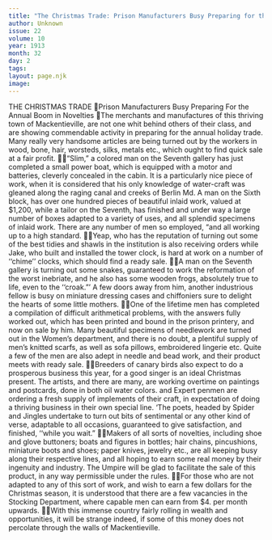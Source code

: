 ```yaml
---
title: "The Christmas Trade: Prison Manufacturers Busy Preparing for the Annual Boom in Novelties"
author: Unknown
issue: 22
volume: 10
year: 1913
month: 32
day: 2
tags:
layout: page.njk
image:
---
```

THE CHRISTMAS TRADE Prison Manufacturers Busy Preparing For the Annual Boom in Novelties The merchants and manufactures of this thriving town of Mackentieville, are not one whit behind others of their class, and are showing commendable activity in preparing for the annual holiday trade. Many really very handsome articles are being turned out by the workers in wood, bone, hair, worsteds, silks, metals etc., which ought to find quick sale at a fair profit. “Slim,” a colored man on the Seventh gallery has just completed a small power boat, which is equipped with a motor and batteries, cleverly concealed in the cabin. It is a particularly nice piece of work, when it is considered that his only knowledge of water-craft was gleaned along the raging canal and creeks of Berlin Md. A man on the Sixth block, has over one hundred pieces of beautiful inlaid work, valued at $1,200, while a tailor on the Seventh, has finished and under way a large number of boxes adapted to a variety of uses, and all splendid specimens of inlaid work. There are any number of men so employed, “and all working up to a high standard. Yeap, who has the reputation of turning out some of the best tidies and shawls in the institution is also receiving orders while Jake, who built and installed the tower clock, is hard at work on a number of ‘‘chime’’ clocks, which should find a ready sale. A man on the Seventh gallery is turning out some snakes, guaranteed to work the reformation of the worst inebriate, and he also has some wooden frogs, absolutely true to life, even to the ‘‘croak.”’ A few doors away from him, another industrious fellow is busy on miniature dressing cases and chiffoniers sure to delight the hearts of some little mothers. One of the lifetime men has completed a compilation of difficult arithmetical problems, with the answers fully worked out, which has been printed and bound in the prison printery, and now on sale by him. Many beautiful specimens of needlework are turned out in the Women’s department, and there is no doubt, a plentiful supply of men’s knitted scarfs, as well as sofa pillows, embroidered lingerie etc. Quite a few of the men are also adept in needle and bead work, and their product meets with ready sale. Breeders of canary birds also expect to do a prosperous business this year, for a good singer is an ideal Christmas present. The artists, and there are many, are working overtime on paintings and postcards, done in both oil water colors. and Expert penmen are ordering a fresh supply of implements of their craft, in expectation of doing a thriving business in their own special line. ‘The poets, headed by Spider and Jingles undertake to turn out bits of sentimental or any other kind of verse, adaptable to all occasions, guaranteed to give satisfaction, and finished, ‘‘while you wait.” Makers of all sorts of novelties, including shoe and glove buttoners; boats and figures in bottles; hair chains, pincushions, miniature boots and shoes; paper knives, jewelry etc., are all keeping busy along their respective lines, and all hoping to earn some real money by their ingenuity and industry. The Umpire will be glad to facilitate the sale of this product, in any way permissible under the rules. For those who are not adapted to any of this sort of work, and wish to earn a few dollars for the Christmas season, it is understood that there are a few vacancies in the Stocking Department, where capable men can earn from $4. per month upwards. With this immense country fairly rolling in wealth and opportunities, it will be strange indeed, if some of this money does not percolate through the walls of Mackentieville.
